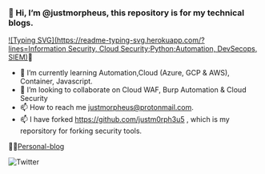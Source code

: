### 👋 Hi, I’m @justmorpheus, this repository is for my technical blogs.
[![Typing SVG](https://readme-typing-svg.herokuapp.com/?lines=Information Security, Cloud Security;Python;Automation, DevSecops, SIEM)](https://git.io/typing-svg)👀 

- 🌱 I’m currently learning Automation,Cloud (Azure, GCP & AWS), Container, Javascript.
- 💞️ I’m looking to collaborate on Cloud WAF, Burp Automation & Cloud Security
- 📫 How to reach me justmorpheus@protonmail.com.
- 📫 I have forked https://github.com/justm0rph3u5 , which is my reporsitory for forking security tools.

 👨‍💻[Personal-blog](https://justm0rph3u5.medium.com/)
<!---
justmorpheus/justmorpheus is a ✨ special ✨ repository because its `README.md` (this file) appears on your GitHub profile.
You can click the Preview link to take a look at your changes.
--->
![Twitter](https://img.shields.io/twitter/follow/justm0rph3u5?style=social)
